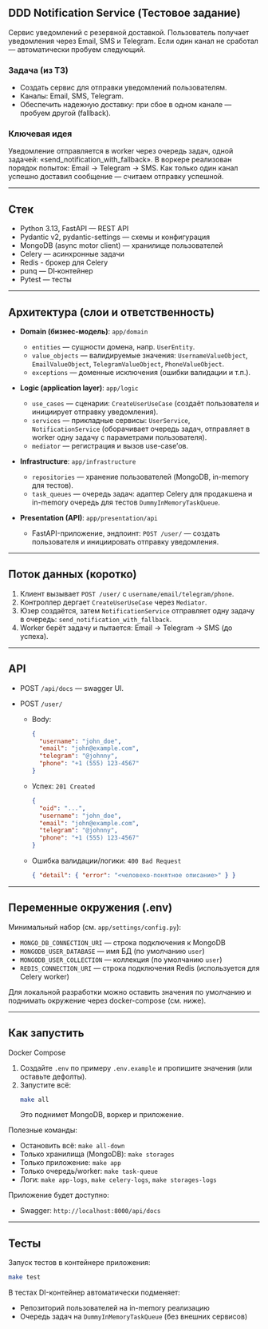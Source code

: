 ## DDD Notification Service (Тестовое задание)

Cервис уведомлений c резервной доставкой. Пользователь получает уведомления через Email, SMS и Telegram. Если один канал не сработал — автоматически пробуем следующий.

### Задача (из ТЗ)
- Создать сервис для отправки уведомлений пользователям.
- Каналы: Email, SMS, Telegram.
- Обеспечить надежную доставку: при сбое в одном канале — пробуем другой (fallback).

### Ключевая идея
Уведомление отправляется в worker через очередь задач, одной задачей: «send_notification_with_fallback». В воркере реализован порядок попыток: Email → Telegram → SMS. Как только один канал успешно доставил сообщение — считаем отправку успешной.

---

## Стек

- Python 3.13, FastAPI — REST API
- Pydantic v2, pydantic-settings — схемы и конфигурация
- MongoDB (async motor client) — хранилище пользователей
- Celery — асинхронные задачи
- Redis - брокер для Celery
- punq — DI‑контейнер
- Pytest — тесты

---

## Архитектура (слои и ответственность)

- **Domain (бизнес-модель)**: `app/domain`
  - `entities` — сущности домена, напр. `UserEntity`.
  - `value_objects` — валидируемые значения: `UsernameValueObject`, `EmailValueObject`, `TelegramValueObject`, `PhoneValueObject`.
  - `exceptions` — доменные исключения (ошибки валидации и т.п.).

- **Logic (application layer)**: `app/logic`
  - `use_cases` — сценарии: `CreateUserUseCase` (создаёт пользователя и инициирует отправку уведомления).
  - `services` — прикладные сервисы: `UserService`, `NotificationService` (оборачивает очередь задач, отправляет в worker одну задачу с параметрами пользователя).
  - `mediator` — регистрация и вызов use-case’ов.

- **Infrastructure**: `app/infrastructure`
  - `repositories` — хранение пользователей (MongoDB, in-memory для тестов).
  - `task_queues` — очередь задач: адаптер Celery для продакшена и in-memory очередь для тестов `DummyInMemoryTaskQueue`.

- **Presentation (API)**: `app/presentation/api`
  - FastAPI-приложение, эндпоинт: `POST /user/` — создать пользователя и инициировать отправку уведомления.

---

## Поток данных (коротко)
1) Клиент вызывает `POST /user/` c `username/email/telegram/phone`.
2) Контроллер дергает `CreateUserUseCase` через `Mediator`.
3) Юзер создаётся, затем `NotificationService` отправляет одну задачу в очередь: `send_notification_with_fallback`.
4) Worker берёт задачу и пытается: Email → Telegram → SMS (до успеха).

---

## API

- POST `/api/docs` — swagger UI.

- POST `/user/`
  - Body:
    ```json
    {
      "username": "john_doe",
      "email": "john@example.com",
      "telegram": "@johnny",
      "phone": "+1 (555) 123-4567"
    }
    ```
  - Успех: `201 Created`
    ```json
    {
      "oid": "...",
      "username": "john_doe",
      "email": "john@example.com",
      "telegram": "@johnny",
      "phone": "+1 (555) 123-4567"
    }
    ```
  - Ошибка валидации/логики: `400 Bad Request`
    ```json
    { "detail": { "error": "<человеко-понятное описание>" } }
    ```

---

## Переменные окружения (.env)

Минимальный набор (см. `app/settings/config.py`):

- `MONGO_DB_CONNECTION_URI` — строка подключения к MongoDB
- `MONGODB_USER_DATABASE` — имя БД (по умолчанию `user`)
- `MONGODB_USER_COLLECTION` — коллекция (по умолчанию `user`)
- `REDIS_CONNECTION_URI` — строка подключения Redis (используется для Celery worker)

Для локальной разработки можно оставить значения по умолчанию и поднимать окружение через docker-compose (см. ниже).

---

## Как запустить

Docker Compose

1) Создайте `.env` по примеру `.env.example` и пропишите значения (или оставьте дефолты).
2) Запустите всё:
   ```bash
   make all
   ```
   Это поднимет MongoDB, воркер и приложение.

Полезные команды:
- Остановить всё: `make all-down`
- Только хранилища (MongoDB): `make storages`
- Только приложение: `make app`
- Только очередь/worker: `make task-queue`
- Логи: `make app-logs`, `make celery-logs`, `make storages-logs`

Приложение будет доступно:
- Swagger: `http://localhost:8000/api/docs`

---

## Тесты

Запуск тестов в контейнере приложения:
```bash
make test
```

В тестах DI-контейнер автоматически подменяет:
- Репозиторий пользователей на in-memory реализацию
- Очередь задач на `DummyInMemoryTaskQueue` (без внешних сервисов)
